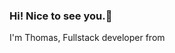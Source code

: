 ### Hi! Nice to see you.👋

I'm Thomas, Fullstack developer from 

<!--
**pmuhammedov/pmuhammedov** is a ✨ _special_ ✨ repository because its `README.md` (this file) appears on your GitHub profile.

Here are some ideas to get you started:

- 🔭 I’m currently working on ...
- 🌱 I’m currently learning ...
- 👯 I’m looking to collaborate on ...
- 🤔 I’m looking for help with ...
- 💬 Ask me about ...
- 📫 How to reach me: ...
- 😄 Pronouns: ...
- ⚡ Fun fact: ...
-->




<!-- I'm [your name], a full-stack software engineer and writer. -->

<!-- ## About me -->

<!-- - 🔭 I’m currently working on [your project] -->
<!-- - 🌱 I’m currently learning [your skill] -->
<!-- - 👯 I’m looking to collaborate on [your idea]
- 🤔 I’m looking for help with [your problem]
- 💬 Ask me about [your topic]
- 📫 How to reach me: [your contact]
- 😄 Pronouns: [your pronouns]
- ⚡ Fun fact: [your fact] -->
<!-- 
## My skills

[Add your skills here]

## My stats

[Add your stats here]

## My projects

[Add your projects here]
 -->
